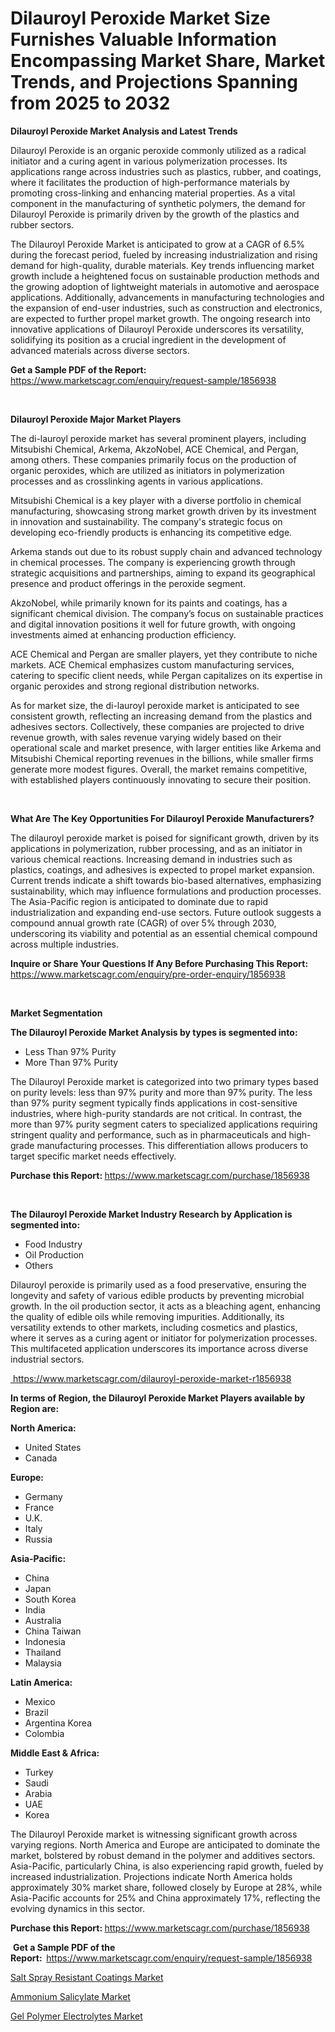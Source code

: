 <p><h1>Dilauroyl Peroxide Market Size Furnishes Valuable Information Encompassing Market Share, Market Trends, and Projections Spanning from 2025 to 2032</h1></p><p><strong>Dilauroyl Peroxide Market Analysis and Latest Trends</strong></p>
<p><p>Dilauroyl Peroxide is an organic peroxide commonly utilized as a radical initiator and a curing agent in various polymerization processes. Its applications range across industries such as plastics, rubber, and coatings, where it facilitates the production of high-performance materials by promoting cross-linking and enhancing material properties. As a vital component in the manufacturing of synthetic polymers, the demand for Dilauroyl Peroxide is primarily driven by the growth of the plastics and rubber sectors.</p><p>The Dilauroyl Peroxide Market is anticipated to grow at a CAGR of 6.5% during the forecast period, fueled by increasing industrialization and rising demand for high-quality, durable materials. Key trends influencing market growth include a heightened focus on sustainable production methods and the growing adoption of lightweight materials in automotive and aerospace applications. Additionally, advancements in manufacturing technologies and the expansion of end-user industries, such as construction and electronics, are expected to further propel market growth. The ongoing research into innovative applications of Dilauroyl Peroxide underscores its versatility, solidifying its position as a crucial ingredient in the development of advanced materials across diverse sectors.</p></p>
<p><strong>Get a Sample PDF of the Report:&nbsp;</strong> <a href="https://www.marketscagr.com/enquiry/request-sample/1856938?utm_campaign=1944&utm_medium=2&utm_source=Github&utm_content=ia&utm_term=01042025&utm_id=dilauroyl-peroxide">https://www.marketscagr.com/enquiry/request-sample/1856938</a></p>
<p>&nbsp;</p>
<p><strong>Dilauroyl Peroxide Major Market Players</strong></p>
<p><p>The di-lauroyl peroxide market has several prominent players, including Mitsubishi Chemical, Arkema, AkzoNobel, ACE Chemical, and Pergan, among others. These companies primarily focus on the production of organic peroxides, which are utilized as initiators in polymerization processes and as crosslinking agents in various applications.</p><p>Mitsubishi Chemical is a key player with a diverse portfolio in chemical manufacturing, showcasing strong market growth driven by its investment in innovation and sustainability. The company's strategic focus on developing eco-friendly products is enhancing its competitive edge.</p><p>Arkema stands out due to its robust supply chain and advanced technology in chemical processes. The company is experiencing growth through strategic acquisitions and partnerships, aiming to expand its geographical presence and product offerings in the peroxide segment.</p><p>AkzoNobel, while primarily known for its paints and coatings, has a significant chemical division. The company’s focus on sustainable practices and digital innovation positions it well for future growth, with ongoing investments aimed at enhancing production efficiency.</p><p>ACE Chemical and Pergan are smaller players, yet they contribute to niche markets. ACE Chemical emphasizes custom manufacturing services, catering to specific client needs, while Pergan capitalizes on its expertise in organic peroxides and strong regional distribution networks.</p><p>As for market size, the di-lauroyl peroxide market is anticipated to see consistent growth, reflecting an increasing demand from the plastics and adhesives sectors. Collectively, these companies are projected to drive revenue growth, with sales revenue varying widely based on their operational scale and market presence, with larger entities like Arkema and Mitsubishi Chemical reporting revenues in the billions, while smaller firms generate more modest figures. Overall, the market remains competitive, with established players continuously innovating to secure their position.</p></p>
<p>&nbsp;</p>
<p><strong>What Are The Key Opportunities For Dilauroyl Peroxide Manufacturers?</strong></p>
<p><p>The dilauroyl peroxide market is poised for significant growth, driven by its applications in polymerization, rubber processing, and as an initiator in various chemical reactions. Increasing demand in industries such as plastics, coatings, and adhesives is expected to propel market expansion. Current trends indicate a shift towards bio-based alternatives, emphasizing sustainability, which may influence formulations and production processes. The Asia-Pacific region is anticipated to dominate due to rapid industrialization and expanding end-use sectors. Future outlook suggests a compound annual growth rate (CAGR) of over 5% through 2030, underscoring its viability and potential as an essential chemical compound across multiple industries.</p></p>
<p><strong>Inquire or Share Your Questions If Any Before Purchasing This Report:</strong> <a href="https://www.marketscagr.com/enquiry/pre-order-enquiry/1856938?utm_campaign=1944&utm_medium=2&utm_source=Github&utm_content=ia&utm_term=01042025&utm_id=dilauroyl-peroxide">https://www.marketscagr.com/enquiry/pre-order-enquiry/1856938</a></p>
<p>&nbsp;</p>
<p><strong>Market Segmentation</strong></p>
<p><strong>The Dilauroyl Peroxide Market Analysis by types is segmented into:</strong></p>
<p><ul><li>Less Than 97% Purity</li><li>More Than 97% Purity</li></ul></p>
<p><p>The Dilauroyl Peroxide market is categorized into two primary types based on purity levels: less than 97% purity and more than 97% purity. The less than 97% purity segment typically finds applications in cost-sensitive industries, where high-purity standards are not critical. In contrast, the more than 97% purity segment caters to specialized applications requiring stringent quality and performance, such as in pharmaceuticals and high-grade manufacturing processes. This differentiation allows producers to target specific market needs effectively.</p></p>
<p><strong>Purchase this Report:&nbsp;</strong><a href="https://www.marketscagr.com/purchase/1856938?utm_campaign=1944&utm_medium=2&utm_source=Github&utm_content=ia&utm_term=01042025&utm_id=dilauroyl-peroxide">https://www.marketscagr.com/purchase/1856938</a></p>
<p>&nbsp;</p>
<p><strong>The Dilauroyl Peroxide Market Industry Research by Application is segmented into:</strong></p>
<p><ul><li>Food Industry</li><li>Oil Production</li><li>Others</li></ul></p>
<p><p>Dilauroyl peroxide is primarily used as a food preservative, ensuring the longevity and safety of various edible products by preventing microbial growth. In the oil production sector, it acts as a bleaching agent, enhancing the quality of edible oils while removing impurities. Additionally, its versatility extends to other markets, including cosmetics and plastics, where it serves as a curing agent or initiator for polymerization processes. This multifaceted application underscores its importance across diverse industrial sectors.</p></p>
<p><a href="https://www.marketscagr.com/dilauroyl-peroxide-market-r1856938?utm_campaign=1944&utm_medium=2&utm_source=Github&utm_content=ia&utm_term=01042025&utm_id=dilauroyl-peroxide">&nbsp;https://www.marketscagr.com/dilauroyl-peroxide-market-r1856938</a></p>
<p><strong>In terms of Region, the Dilauroyl Peroxide Market Players available by Region are:</strong></p>
<p>
    <p> <strong> North America: </strong>
        <ul>
            <li>United States</li>
            <li>Canada</li>
        </ul>
        </p> 
    <p> <strong> Europe: </strong>
        <ul>
            <li>Germany</li>
            <li>France</li>
            <li>U.K.</li>
            <li>Italy</li>
            <li>Russia</li>
        </ul>
        </p> 
    <p> <strong> Asia-Pacific: </strong>
        <ul>
            <li>China</li>
            <li>Japan</li>
            <li>South Korea</li>
            <li>India</li>
            <li>Australia</li>
            <li>China Taiwan</li>
            <li>Indonesia</li>
            <li>Thailand</li>
            <li>Malaysia</li>
        </ul>
        </p> 
    <p> <strong> Latin America: </strong>
        <ul>
            <li>Mexico</li>
            <li>Brazil</li>
            <li>Argentina Korea</li>
            <li>Colombia</li>
        </ul>
        </p> 
    <p> <strong> Middle East & Africa: </strong>
        <ul>
            <li>Turkey</li>
            <li>Saudi</li>
            <li>Arabia</li>
            <li>UAE</li>
            <li>Korea</li>
        </ul>
    </p>
    </p>
<p><p>The Dilauroyl Peroxide market is witnessing significant growth across varying regions. North America and Europe are anticipated to dominate the market, bolstered by robust demand in the polymer and additives sectors. Asia-Pacific, particularly China, is also experiencing rapid growth, fueled by increased industrialization. Projections indicate North America holds approximately 30% market share, followed closely by Europe at 28%, while Asia-Pacific accounts for 25% and China approximately 17%, reflecting the evolving dynamics in this sector.</p></p>
<p><strong>Purchase this Report: </strong><a href="https://www.marketscagr.com/purchase/1856938?utm_campaign=1944&utm_medium=2&utm_source=Github&utm_content=ia&utm_term=01042025&utm_id=dilauroyl-peroxide">https://www.marketscagr.com/purchase/1856938</a></p>
<p>&nbsp;<strong>Get a Sample PDF of the Report:&nbsp;&nbsp;</strong><a href="https://www.marketscagr.com/enquiry/request-sample/1856938?utm_campaign=1944&utm_medium=2&utm_source=Github&utm_content=ia&utm_term=01042025&utm_id=dilauroyl-peroxide">https://www.marketscagr.com/enquiry/request-sample/1856938</a></p>
<p><strong></strong></p>
<p><p><a href="https://github.com/darouthiamnl/Market-Research-Report-List-1/blob/main/salt-spray-resistant-coatings-market.md?utm_campaign=1944&utm_medium=2&utm_source=Github&utm_content=ia&utm_term=01042025&utm_id=dilauroyl-peroxide">Salt Spray Resistant Coatings Market</a></p><p><a href="https://github.com/Chiragrp22/Market-Research-Report-List-7/blob/main/ammonium-salicylate-market.md?utm_campaign=1944&utm_medium=2&utm_source=Github&utm_content=ia&utm_term=01042025&utm_id=dilauroyl-peroxide">Ammonium Salicylate Market</a></p><p><a href="https://github.com/kreilkoffas4/Market-Research-Report-List-1/blob/main/gel-polymer-electrolytes-market.md?utm_campaign=1944&utm_medium=2&utm_source=Github&utm_content=ia&utm_term=01042025&utm_id=dilauroyl-peroxide">Gel Polymer Electrolytes Market</a></p></p>